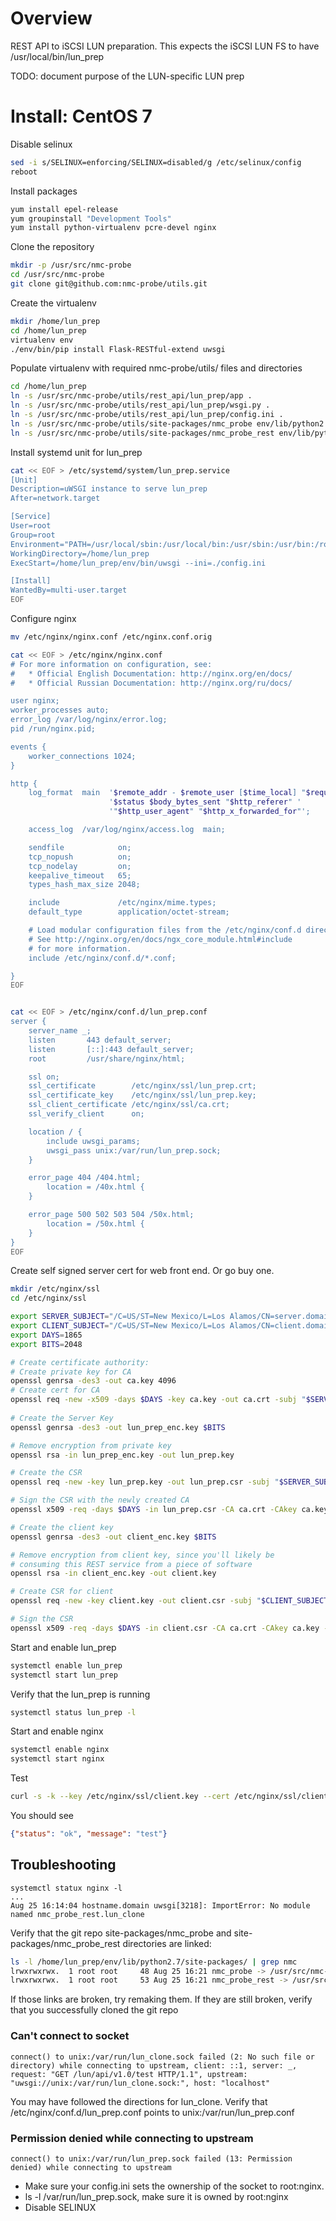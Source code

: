 # Overview

REST API to iSCSI LUN preparation. This expects the iSCSI LUN FS to have /usr/local/bin/lun_prep

TODO: document purpose of the LUN-specific LUN prep

# Install: CentOS 7

Disable selinux
```bash
sed -i s/SELINUX=enforcing/SELINUX=disabled/g /etc/selinux/config
reboot
```

Install packages
```bash
yum install epel-release
yum groupinstall "Development Tools"
yum install python-virtualenv pcre-devel nginx
```

Clone the repository
```bash
mkdir -p /usr/src/nmc-probe
cd /usr/src/nmc-probe
git clone git@github.com:nmc-probe/utils.git
```

Create the virtualenv
```bash
mkdir /home/lun_prep
cd /home/lun_prep
virtualenv env
./env/bin/pip install Flask-RESTful-extend uwsgi
```

Populate virtualenv with required nmc-probe/utils/ files and directories
```bash
cd /home/lun_prep
ln -s /usr/src/nmc-probe/utils/rest_api/lun_prep/app .
ln -s /usr/src/nmc-probe/utils/rest_api/lun_prep/wsgi.py .
ln -s /usr/src/nmc-probe/utils/rest_api/lun_prep/config.ini .
ln -s /usr/src/nmc-probe/utils/site-packages/nmc_probe env/lib/python2.7/site-packages/nmc_probe
ln -s /usr/src/nmc-probe/utils/site-packages/nmc_probe_rest env/lib/python2.7/site-packages/nmc_probe_rest
```

Install systemd unit for lun_prep
```bash
cat << EOF > /etc/systemd/system/lun_prep.service
[Unit]
Description=uWSGI instance to serve lun_prep
After=network.target

[Service]
User=root
Group=root
Environment="PATH=/usr/local/sbin:/usr/local/bin:/usr/sbin:/usr/bin:/root/bin"
WorkingDirectory=/home/lun_prep
ExecStart=/home/lun_prep/env/bin/uwsgi --ini=./config.ini

[Install]
WantedBy=multi-user.target
EOF
```

Configure nginx

```bash
mv /etc/nginx/nginx.conf /etc/nginx.conf.orig

cat << EOF > /etc/nginx/nginx.conf
# For more information on configuration, see:
#   * Official English Documentation: http://nginx.org/en/docs/
#   * Official Russian Documentation: http://nginx.org/ru/docs/

user nginx;
worker_processes auto;
error_log /var/log/nginx/error.log;
pid /run/nginx.pid;

events {
    worker_connections 1024;
}

http {
    log_format  main  '$remote_addr - $remote_user [$time_local] "$request" '
                      '$status $body_bytes_sent "$http_referer" '
                      '"$http_user_agent" "$http_x_forwarded_for"';

    access_log  /var/log/nginx/access.log  main;

    sendfile            on;
    tcp_nopush          on;
    tcp_nodelay         on;
    keepalive_timeout   65;
    types_hash_max_size 2048;

    include             /etc/nginx/mime.types;
    default_type        application/octet-stream;

    # Load modular configuration files from the /etc/nginx/conf.d directory.
    # See http://nginx.org/en/docs/ngx_core_module.html#include
    # for more information.
    include /etc/nginx/conf.d/*.conf;

}
EOF


cat << EOF > /etc/nginx/conf.d/lun_prep.conf
server {
    server_name _;
    listen       443 default_server;
    listen       [::]:443 default_server;
    root         /usr/share/nginx/html;

    ssl on;
    ssl_certificate        /etc/nginx/ssl/lun_prep.crt;
    ssl_certificate_key    /etc/nginx/ssl/lun_prep.key;
    ssl_client_certificate /etc/nginx/ssl/ca.crt;
    ssl_verify_client      on;

    location / {
        include uwsgi_params;
        uwsgi_pass unix:/var/run/lun_prep.sock;
    }

    error_page 404 /404.html;
        location = /40x.html {
    }

    error_page 500 502 503 504 /50x.html;
        location = /50x.html {
    }
}
EOF
```
Create self signed server cert for web front end. Or go buy one. 

```bash
mkdir /etc/nginx/ssl
cd /etc/nginx/ssl

export SERVER_SUBJECT="/C=US/ST=New Mexico/L=Los Alamos/CN=server.domain"
export CLIENT_SUBJECT="/C=US/ST=New Mexico/L=Los Alamos/CN=client.domain"
export DAYS=1865
export BITS=2048

# Create certificate authority:
# Create private key for CA
openssl genrsa -des3 -out ca.key 4096
# Create cert for CA
openssl req -new -x509 -days $DAYS -key ca.key -out ca.crt -subj "$SERVER_SUBJECT"
  
# Create the Server Key
openssl genrsa -des3 -out lun_prep_enc.key $BITS

# Remove encryption from private key
openssl rsa -in lun_prep_enc.key -out lun_prep.key

# Create the CSR
openssl req -new -key lun_prep.key -out lun_prep.csr -subj "$SERVER_SUBJECT"

# Sign the CSR with the newly created CA
openssl x509 -req -days $DAYS -in lun_prep.csr -CA ca.crt -CAkey ca.key -set_serial 01 -out lun_prep.crt

# Create the client key
openssl genrsa -des3 -out client_enc.key $BITS

# Remove encryption from client key, since you'll likely be
# consuming this REST service from a piece of software
openssl rsa -in client_enc.key -out client.key

# Create CSR for client
openssl req -new -key client.key -out client.csr -subj "$CLIENT_SUBJECT"

# Sign the CSR
openssl x509 -req -days $DAYS -in client.csr -CA ca.crt -CAkey ca.key -set_serial 02 -out client.crt
```
Start and enable lun_prep

```bash
systemctl enable lun_prep
systemctl start lun_prep
```

Verify that the lun_prep is running
```bash
systemctl status lun_prep -l
```


Start and enable nginx

```bash
systemctl enable nginx
systemctl start nginx
```

Test

```bash
curl -s -k --key /etc/nginx/ssl/client.key --cert /etc/nginx/ssl/client.crt https://localhost/lun/api/v1.0/prep_test
```

You should see

```json
{"status": "ok", "message": "test"}
```

## Troubleshooting

```
systemctl statux nginx -l
...
Aug 25 16:14:04 hostname.domain uwsgi[3218]: ImportError: No module named nmc_probe_rest.lun_clone
```
Verify that the git repo site-packages/nmc_probe and site-packages/nmc_probe_rest directories are linked:

```bash
ls -l /home/lun_prep/env/lib/python2.7/site-packages/ | grep nmc
lrwxrwxrwx.  1 root root     48 Aug 25 16:21 nmc_probe -> /usr/src/nmc-probe/utils/site-packages/nmc_probe
lrwxrwxrwx.  1 root root     53 Aug 25 16:21 nmc_probe_rest -> /usr/src/nmc-probe/utils/site-packages/nmc_probe_rest
```

If those links are broken, try remaking them. If they are still broken, verify that you successfully cloned the git repo

### Can't connect to socket
```
connect() to unix:/var/run/lun_clone.sock failed (2: No such file or directory) while connecting to upstream, client: ::1, server: _, request: "GET /lun/api/v1.0/test HTTP/1.1", upstream: "uwsgi://unix:/var/run/lun_clone.sock:", host: "localhost"
```

You may have followed the directions for lun_clone. Verify that /etc/nginx/conf.d/lun_prep.conf points to unix:/var/run/lun_prep.conf

### Permission denied while connecting to upstream 
```
connect() to unix:/var/run/lun_prep.sock failed (13: Permission denied) while connecting to upstream
```
 * Make sure your config.ini sets the ownership of the socket to root:nginx.
 * ls -l /var/run/lun_prep.sock, make sure it is owned by root:nginx
 * Disable SELINUX
 
